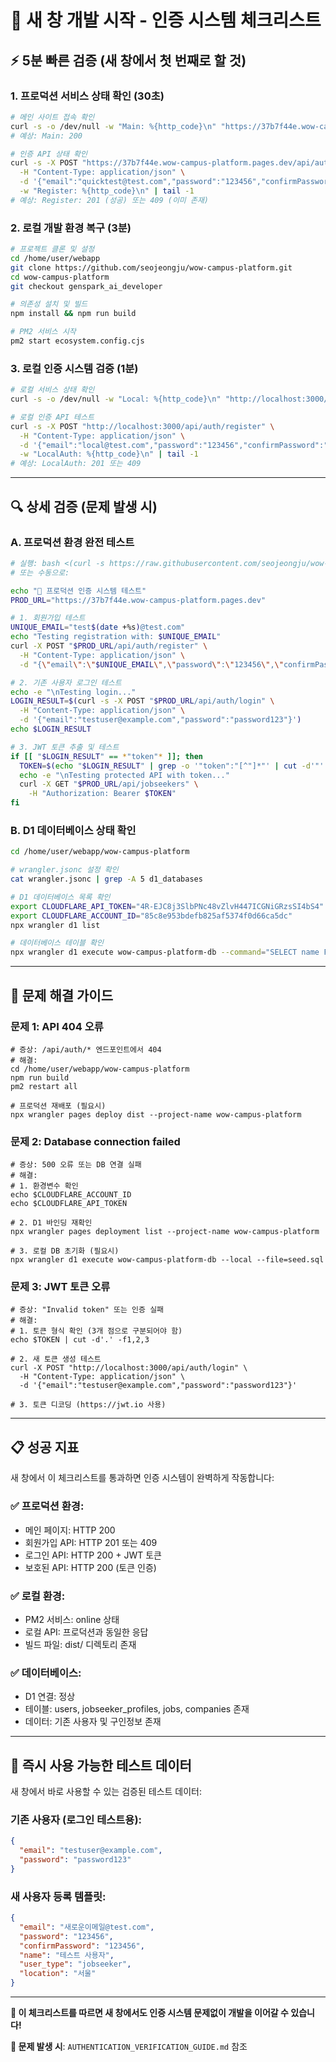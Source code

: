 # 🚀 새 창 개발 시작 - 인증 시스템 체크리스트

## ⚡ **5분 빠른 검증** (새 창에서 첫 번째로 할 것)

### **1. 프로덕션 서비스 상태 확인** (30초)
```bash
# 메인 사이트 접속 확인
curl -s -o /dev/null -w "Main: %{http_code}\n" "https://37b7f44e.wow-campus-platform.pages.dev/"
# 예상: Main: 200

# 인증 API 상태 확인  
curl -s -X POST "https://37b7f44e.wow-campus-platform.pages.dev/api/auth/register" \
  -H "Content-Type: application/json" \
  -d '{"email":"quicktest@test.com","password":"123456","confirmPassword":"123456","name":"퀵테스트","user_type":"jobseeker","location":"서울"}' \
  -w "Register: %{http_code}\n" | tail -1
# 예상: Register: 201 (성공) 또는 409 (이미 존재)
```

### **2. 로컬 개발 환경 복구** (3분)
```bash
# 프로젝트 클론 및 설정
cd /home/user/webapp
git clone https://github.com/seojeongju/wow-campus-platform.git
cd wow-campus-platform  
git checkout genspark_ai_developer

# 의존성 설치 및 빌드
npm install && npm run build

# PM2 서비스 시작
pm2 start ecosystem.config.cjs
```

### **3. 로컬 인증 시스템 검증** (1분)
```bash
# 로컬 서비스 상태 확인
curl -s -o /dev/null -w "Local: %{http_code}\n" "http://localhost:3000/"

# 로컬 인증 API 테스트
curl -s -X POST "http://localhost:3000/api/auth/register" \
  -H "Content-Type: application/json" \
  -d '{"email":"local@test.com","password":"123456","confirmPassword":"123456","name":"로컬테스트","user_type":"jobseeker","location":"서울"}' \
  -w "LocalAuth: %{http_code}\n" | tail -1
# 예상: LocalAuth: 201 또는 409
```

---

## 🔍 **상세 검증 (문제 발생 시)**

### **A. 프로덕션 환경 완전 테스트**
```bash
# 실행: bash <(curl -s https://raw.githubusercontent.com/seojeongju/wow-campus-platform/genspark_ai_developer/test_auth.sh)
# 또는 수동으로:

echo "🔐 프로덕션 인증 시스템 테스트"
PROD_URL="https://37b7f44e.wow-campus-platform.pages.dev"

# 1. 회원가입 테스트
UNIQUE_EMAIL="test$(date +%s)@test.com"
echo "Testing registration with: $UNIQUE_EMAIL"
curl -X POST "$PROD_URL/api/auth/register" \
  -H "Content-Type: application/json" \
  -d "{\"email\":\"$UNIQUE_EMAIL\",\"password\":\"123456\",\"confirmPassword\":\"123456\",\"name\":\"테스트$(date +%s)\",\"user_type\":\"jobseeker\",\"location\":\"서울\"}"

# 2. 기존 사용자 로그인 테스트
echo -e "\nTesting login..."
LOGIN_RESULT=$(curl -s -X POST "$PROD_URL/api/auth/login" \
  -H "Content-Type: application/json" \
  -d '{"email":"testuser@example.com","password":"password123"}')
echo $LOGIN_RESULT

# 3. JWT 토큰 추출 및 테스트
if [[ "$LOGIN_RESULT" == *"token"* ]]; then
  TOKEN=$(echo "$LOGIN_RESULT" | grep -o '"token":"[^"]*"' | cut -d'"' -f4)
  echo -e "\nTesting protected API with token..."
  curl -X GET "$PROD_URL/api/jobseekers" \
    -H "Authorization: Bearer $TOKEN"
fi
```

### **B. D1 데이터베이스 상태 확인**
```bash
cd /home/user/webapp/wow-campus-platform

# wrangler.jsonc 설정 확인
cat wrangler.jsonc | grep -A 5 d1_databases

# D1 데이터베이스 목록 확인
export CLOUDFLARE_API_TOKEN="4R-EJC8j3SlbPNc48vZlvH447ICGNiGRzsSI4bS4"
export CLOUDFLARE_ACCOUNT_ID="85c8e953bdefb825af5374f0d66ca5dc"
npx wrangler d1 list

# 데이터베이스 테이블 확인
npx wrangler d1 execute wow-campus-platform-db --command="SELECT name FROM sqlite_master WHERE type='table';"
```

---

## 🚨 **문제 해결 가이드**

### **문제 1: API 404 오류**
```
# 증상: /api/auth/* 엔드포인트에서 404
# 해결:
cd /home/user/webapp/wow-campus-platform
npm run build
pm2 restart all

# 프로덕션 재배포 (필요시)
npx wrangler pages deploy dist --project-name wow-campus-platform
```

### **문제 2: Database connection failed**
```  
# 증상: 500 오류 또는 DB 연결 실패
# 해결:
# 1. 환경변수 확인
echo $CLOUDFLARE_ACCOUNT_ID
echo $CLOUDFLARE_API_TOKEN

# 2. D1 바인딩 재확인
npx wrangler pages deployment list --project-name wow-campus-platform

# 3. 로컬 DB 초기화 (필요시)
npx wrangler d1 execute wow-campus-platform-db --local --file=seed.sql
```

### **문제 3: JWT 토큰 오류**
```
# 증상: "Invalid token" 또는 인증 실패  
# 해결:
# 1. 토큰 형식 확인 (3개 점으로 구분되어야 함)
echo $TOKEN | cut -d'.' -f1,2,3

# 2. 새 토큰 생성 테스트
curl -X POST "http://localhost:3000/api/auth/login" \
  -H "Content-Type: application/json" \
  -d '{"email":"testuser@example.com","password":"password123"}'

# 3. 토큰 디코딩 (https://jwt.io 사용)
```

---

## 📋 **성공 지표**

새 창에서 이 체크리스트를 통과하면 인증 시스템이 완벽하게 작동합니다:

### **✅ 프로덕션 환경**:
- 메인 페이지: HTTP 200
- 회원가입 API: HTTP 201 또는 409  
- 로그인 API: HTTP 200 + JWT 토큰
- 보호된 API: HTTP 200 (토큰 인증)

### **✅ 로컬 환경**:
- PM2 서비스: online 상태
- 로컬 API: 프로덕션과 동일한 응답
- 빌드 파일: dist/ 디렉토리 존재

### **✅ 데이터베이스**:
- D1 연결: 정상
- 테이블: users, jobseeker_profiles, jobs, companies 존재
- 데이터: 기존 사용자 및 구인정보 존재

---

## 🎯 **즉시 사용 가능한 테스트 데이터**

새 창에서 바로 사용할 수 있는 검증된 테스트 데이터:

### **기존 사용자 (로그인 테스트용)**:
```json
{
  "email": "testuser@example.com",
  "password": "password123"
}
```

### **새 사용자 등록 템플릿**:
```json
{
  "email": "새로운이메일@test.com",
  "password": "123456",
  "confirmPassword": "123456", 
  "name": "테스트 사용자",
  "user_type": "jobseeker",
  "location": "서울"
}
```

---

**🎉 이 체크리스트를 따르면 새 창에서도 인증 시스템 문제없이 개발을 이어갈 수 있습니다!**

**📌 문제 발생 시**: `AUTHENTICATION_VERIFICATION_GUIDE.md` 참조